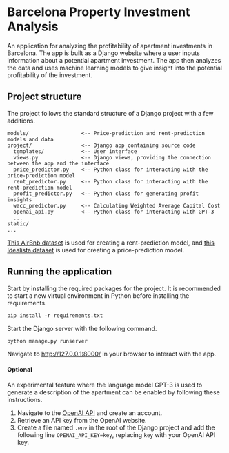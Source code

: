 # Barcelona Property Investment Analysis
An application for analyzing the profitability of apartment investments in Barcelona. The app is built as a Django website where a user inputs information about a potential apartment investment. The app then analyzes the data and uses machine learning models to give insight into the potential profitability of the investment.


## Project structure
The project follows the standard structure of a Django project with a few additions.
```
models/                 <-- Price-prediction and rent-prediction models and data
project/                <-- Django app containing source code
  templates/            <-- User interface
  views.py              <-- Django views, providing the connection between the app and the interface
  price_predictor.py    <-- Python class for interacting with the price-prediction model
  rent_predictor.py     <-- Python class for interacting with the rent-prediction model
  profit_predictor.py   <-- Python class for generating profit insights
  wacc_predictor.py     <-- Calculating Weighted Average Capital Cost
  openai_api.py         <-- Python class for interacting with GPT-3
  ...
static/
...
```

[This AirBnb dataset](https://www.kaggle.com/fermatsavant/airbnb-dataset-of-barcelona-city?select=barca.csv) is used for creating a rent-prediction model, and [this Idealista dataset](https://www.kaggle.com/jorgeglez/barcelona-idealista-housingprices) is used for creating a price-prediction model.


## Running the application
Start by installing the required packages for the project. It is recommended to start a new virtual environment in Python before installing the requirements. 
```
pip install -r requirements.txt
```
Start the Django server with the following command.
```
python manage.py runserver
```
Navigate to http://127.0.0.1:8000/ in your browser to interact with the app.

#### Optional
An experimental feature where the language model GPT-3 is used to generate a description of the apartment can be enabled by following these instructions.
1. Navigate to the [OpenAI API](https://beta.openai.com/overview) and create an account.
2. Retrieve an API key from the OpenAI website.
3. Create a file named `.env` in the root of the Django project and add the following line `OPENAI_API_KEY=key`, replacing `key` with your OpenAI API key.

